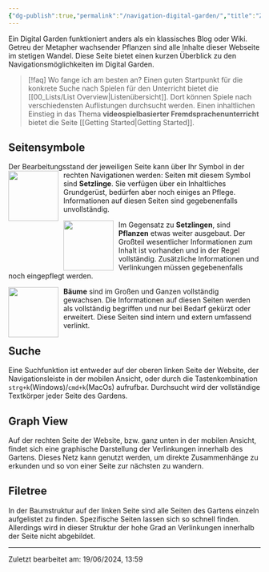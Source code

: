 ```yaml
---
{"dg-publish":true,"permalink":"/navigation-digital-garden/","title":"Zurechtfinden im Digital Garden","pinned":true,"noteIcon":"1"}
---
```


Ein Digital Garden funktioniert anders als ein klassisches Blog oder Wiki. Getreu der Metapher wachsender Pflanzen sind alle Inhalte dieser Webseite im stetigen Wandel. Diese Seite bietet einen kurzen Überblick zu den Navigationsmöglichkeiten im Digital Garden.

>[!faq] Wo fange ich am besten an?
> Einen guten Startpunkt für die konkrete Suche nach Spielen für den Unterricht bietet die [[00_Lists/List Overview\|Listenübersicht]]. Dort können Spiele nach verschiedensten Auflistungen durchsucht werden. 
> Einen inhaltlichen Einstieg in das Thema **videospielbasierter Fremdsprachenunterricht** bietet die Seite [[Getting Started\|Getting Started]].
## Seitensymbole
Der Bearbeitungsstand der jeweiligen Seite kann über Ihr Symbol in der rechten Navigation[](Getting%20Started.md)en werden:
<img src="https://raw.githubusercontent.com/oleeskild/digitalgarden/3d0155d9923c36f3637f87bf45b7142c6162e608/src/site/img/tree-1.svg" style="float:left;height:100px;padding-right:10px">
Seiten mit diesem Symbol sind **Setzlinge**. Sie verfügen über ein Inhaltliches Grundgerüst, bedürfen aber noch einiges an Pflege. Informationen auf diesen Seiten
sind gegebenenfalls unvollständig.

<img src="https://raw.githubusercontent.com/oleeskild/digitalgarden/3d0155d9923c36f3637f87bf45b7142c6162e608/src/site/img/tree-2.svg" style="float:left;height:100px;padding-right:10px">Im Gegensatz zu **Setzlingen**, sind **Pflanzen** etwas weiter ausgebaut. Der Großteil wesentlicher Informationen zum Inhalt ist vorhanden und in der Regel vollständig. Zusätzliche Informationen und Verlinkungen müssen gegebenenfalls noch eingepflegt werden.

<img src="https://raw.githubusercontent.com/oleeskild/digitalgarden/3d0155d9923c36f3637f87bf45b7142c6162e608/src/site/img/tree-3.svg" style="float:left;height:100px;padding-right:10px">**Bäume** sind im Großen und Ganzen vollständig gewachsen. Die Informationen auf diesen Seiten werden als vollständig begriffen und nur bei Bedarf gekürzt oder erweitert. Diese Seiten sind intern und extern umfassend verlinkt.



## Suche
Eine Suchfunktion ist entweder auf der oberen linken Seite der Website, der Navigationsleiste in der mobilen Ansicht, oder durch die Tastenkombination `strg+k`(Windows)/`cmd+k`(MacOs) aufrufbar. Durchsucht wird der vollständige Textkörper jeder Seite des Gardens. 

## Graph View
Auf der rechten Seite der Website, bzw. ganz unten in der mobilen Ansicht, findet sich eine graphische Darstellung der Verlinkungen innerhalb des Gartens.  Dieses Netz kann genutzt werden, um direkte Zusammenhänge zu erkunden und so von einer Seite zur nächsten zu wandern.

## Filetree
In der Baumstruktur auf der linken Seite sind alle Seiten des Gartens einzeln aufgelistet zu finden. Spezifische Seiten lassen sich so schnell finden. Allerdings wird in dieser Struktur der hohe Grad an Verlinkungen innerhalb der Seite nicht abgebildet.

---
Zuletzt bearbeitet am: 19/06/2024, 13:59